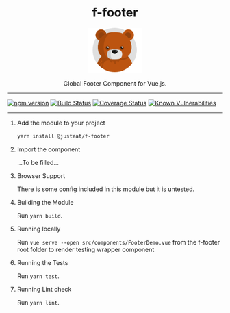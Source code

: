 <div align="center">
<h1>f-footer</h1>

<img width="125" alt="Fozzie Bear" src="../../bear.png" />

<p>Global Footer Component for Vue.js.</p>
</div>

---

[![npm version](https://badge.fury.io/js/%40justeat%2Ff-footer.svg)](https://badge.fury.io/js/%40justeat%2Ff-footer)
[![Build Status](https://travis-ci.org/justeat/f-footer.svg)](https://travis-ci.org/justeat/f-footer)
[![Coverage Status](https://coveralls.io/repos/github/justeat/f-footer/badge.svg)](https://coveralls.io/github/justeat/f-footer)
[![Known Vulnerabilities](https://snyk.io/test/github/justeat/f-footer/badge.svg?targetFile=package.json)](https://snyk.io/test/github/justeat/f-footer?targetFile=package.json)

---

1. Add the module to your project

    ```bash
    yarn install @justeat/f-footer
    ```

1. Import the component

    ...To be filled...

1. Browser Support

    There is some config included in this module but it is untested.

1. Building the Module

    Run `yarn build`.

1. Running locally

    Run `vue serve --open src/components/FooterDemo.vue` from the f-footer root folder to render testing wrapper component

1. Running the Tests

    Run `yarn test`.

1. Running Lint check

    Run `yarn lint`.